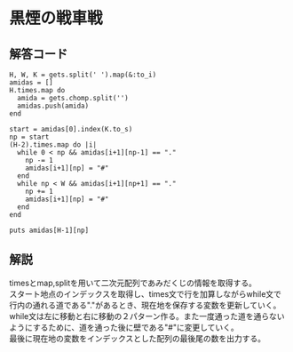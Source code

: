 # 黒煙の戦車戦

## 解答コード
```
H, W, K = gets.split(' ').map(&:to_i)
amidas = []
H.times.map do
  amida = gets.chomp.split('')
  amidas.push(amida)
end

start = amidas[0].index(K.to_s)
np = start
(H-2).times.map do |i|
  while 0 < np && amidas[i+1][np-1] == "."
    np -= 1
    amidas[i+1][np] = "#"
  end
  while np < W && amidas[i+1][np+1] == "."
    np += 1
    amidas[i+1][np] = "#"
  end
end

puts amidas[H-1][np]
```

## 解説
timesとmap,splitを用いて二次元配列であみだくじの情報を取得する。<br>
スタート地点のインデックスを取得し、times文で行を加算しながらwhile文で行内の通れる道である"."があるとき、現在地を保存する変数を更新していく。while文は左に移動と右に移動の２パターン作る。また一度通った道を通らないようにするために、道を通った後に壁である"#"に変更していく。<br>
最後に現在地の変数をインデックスとした配列の最後尾の数を出力する。<br>